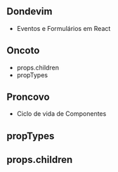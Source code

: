 ## Dondevim

  - Eventos e Formulários em React

## Oncoto

  - props.children
  - propTypes

## Proncovo

  - Ciclo de vida de Componentes

## propTypes

## props.children
